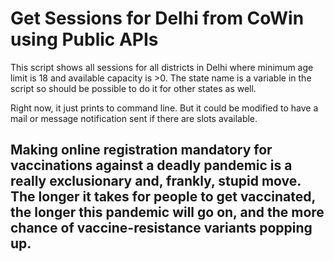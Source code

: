 # Get Sessions for Delhi from CoWin using Public APIs

This script shows all sessions for all districts in Delhi where minimum age limit is 18 and available capacity is >0. The state name is a variable in the script so should be possible to do it for other states as well. 

Right now, it just prints to command line. But it could be modified to have a mail or message notification sent if there are slots available. 

## Making online registration mandatory for vaccinations against a deadly pandemic is a really exclusionary and, frankly, stupid move. The longer it takes for people to get vaccinated, the longer this pandemic will go on, and the more chance of vaccine-resistance variants popping up.

